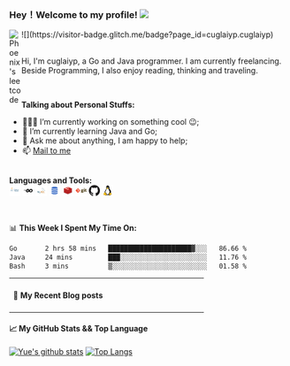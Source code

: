 ### Hey！Welcome to my profile! <img src="https://media.giphy.com/media/hvRJCLFzcasrR4ia7z/giphy.gif" width="25px"> 

<a href="https://leetcode-cn.com/u/mess-e/">
  <img align="left" alt="Phoenix's leetcode" width="22px" src="https://cdn.jsdelivr.net/npm/simple-icons@3.12.1/icons/leetcode.svg" />
</a>
![](https://visitor-badge.glitch.me/badge?page_id=cuglaiyp.cuglaiyp)
<br />
<br />

Hi, I'm cuglaiyp, a Go and Java programmer. I am currently freelancing. Beside Programming, I also enjoy reading, thinking and traveling. 

<br />

**Talking about Personal Stuffs:**

- 👨🏽‍💻 I’m currently working on something cool :wink:;
- 🌱 I’m currently learning Java and Go;
- 💬 Ask me about anything, I am happy to help;
- 📫 [Mail to me](mailto:cuglaiyp@gmail.com)
  <br />
  <br />

**Languages and Tools:**  
<code><img height="20" src="https://raw.githubusercontent.com/github/explore/80688e429a7d4ef2fca1e82350fe8e3517d3494d/topics/java/java.png"></code>
<code><img height="20" src="https://raw.githubusercontent.com/github/explore/80688e429a7d4ef2fca1e82350fe8e3517d3494d/topics/go/go.png"></code>
<code><img height="20" src="https://raw.githubusercontent.com/github/explore/80688e429a7d4ef2fca1e82350fe8e3517d3494d/topics/mysql/mysql.png"></code>
<code><img height="20" src="https://raw.githubusercontent.com/github/explore/80688e429a7d4ef2fca1e82350fe8e3517d3494d/topics/sql/sql.png"></code>
<code><img height="20" src="https://raw.githubusercontent.com/github/explore/80688e429a7d4ef2fca1e82350fe8e3517d3494d/topics/redis/redis.png"></code>
<code><img height="20" src="https://raw.githubusercontent.com/github/explore/80688e429a7d4ef2fca1e82350fe8e3517d3494d/topics/git/git.png"></code>
<code><img height="20" src="https://raw.githubusercontent.com/github/explore/78df643247d429f6cc873026c0622819ad797942/topics/github/github.png"></code>
<code><img height="20" src="https://raw.githubusercontent.com/github/explore/80688e429a7d4ef2fca1e82350fe8e3517d3494d/topics/linux/linux.png"></code>


<br />

📊 **This Week I Spent My Time On:**
<!--START_SECTION:waka-->

```text
Go       2 hrs 58 mins   █████████████████████▓░░░   86.66 % 
Java     24 mins         ███░░░░░░░░░░░░░░░░░░░░░░   11.76 % 
Bash     3 mins          ▒░░░░░░░░░░░░░░░░░░░░░░░░   01.58 % 
```

<!--END_SECTION:waka-->

<table width="800px">
<tr>
<td valign="top" width="50%">

#### 📕 My Recent Blog posts

<!-- BLOG-POST-LIST:START -->

<!-- BLOG-POST-LIST:END -->

</td>
  </tr>
  </table>


#### 📈 My GitHub Stats && Top Language

[![Yue's github stats](https://github-readme-stats.vercel.app/api?username=cuglaiyp&theme=material-palenight&count_private=true&hide=contribs)](https://github.com/anuraghazra/github-readme-stats)
[![Top Langs](https://github-readme-stats.vercel.app/api/top-langs/?username=cuglaiyp&langs_count=8&theme=material-palenight&hide=Jupyter&layout=compact)](https://github.com/anuraghazra/github-readme-stats)



<!--
**Phoenix500526/Phoenix500526** is a ✨ _special_ ✨ repository because its `README.md` (this file) appears on your GitHub profile.
Here are some ideas to get you started:

- 🔭 I’m currently working on ...
- 🌱 I’m currently learning ...
- 👯 I’m looking to collaborate on ...
- 🤔 I’m looking for help with ...
- 💬 Ask me about ...
- 📫 How to reach me: ...
- 😄 Pronouns: ...
- ⚡ Fun fact: ...
  -->
